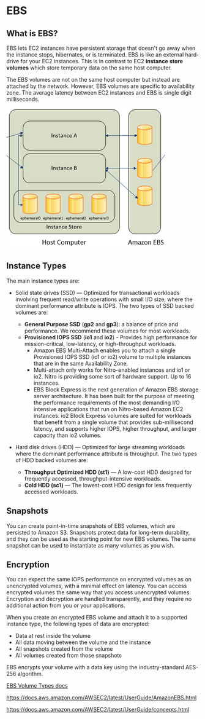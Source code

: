 # EBS

## What is EBS?

EBS lets EC2 instances have persistent storage that doesn't go away when the instance stops, hibernates, or is terminated. EBS is like an external hard-drive for your EC2 instances. This is in contrast to EC2 **instance store volumes** which store temporary data on the same host computer. 

The EBS volumes are not on the same host computer but instead are attached by the network. However, EBS volumes are specific to availability zone. The average latency between EC2 instances and EBS is single digit milliseconds.

![](./images/ec2-storage-partial.png)

## Instance Types

The main instance types are:

* Solid state drives (SSD) — Optimized for transactional workloads involving frequent read/write operations with small I/O size, where the dominant performance attribute is IOPS. The two types of SSD backed volumes are:
  * **General Purpose SSD** (**gp2** and **gp3**): a balance of price and performance. We recommend these volumes for most workloads.
  * **Provisioned IOPS SSD** (**io1** and **io2**) - Provides high performance for mission-critical, low-latency, or high-throughput workloads.
    * Amazon EBS Multi-Attach enables you to attach a single Provisioned IOPS SSD (io1 or io2) volume to multiple instances that are in the same Availability Zone.
    * Multi-attach only works for Nitro-enabled instances and io1 or io2. Nitro is providing some sort of hardware support. Up to 16 instances.
    * EBS Block Express is the next generation of Amazon EBS storage server architecture. It has been built for the purpose of meeting the performance requirements of the most demanding I/O intensive applications that run on Nitro-based Amazon EC2 instances. io2 Block Express volumes are suited for workloads that benefit from a single volume that provides sub-millisecond latency, and supports higher IOPS, higher throughput, and larger capacity than io2 volumes.
* Hard disk drives (HDD) — Optimized for large streaming workloads where the dominant performance attribute is throughput. The two types of HDD backed volumes are:
  * **Throughput Optimized HDD (st1)**  — A low-cost HDD designed for frequently accessed, throughput-intensive workloads. 
  * **Cold HDD (sc1)** — The lowest-cost HDD design for less frequently accessed workloads.

  <!-- TODO: Discuss IOPS in more precision -->

## Snapshots

You can create point-in-time snapshots of EBS volumes, which are persisted to Amazon S3. Snapshots protect data for long-term durability, and they can be used as the starting point for new EBS volumes. The same snapshot can be used to instantiate as many volumes as you wish.

## Encryption

You can expect the same IOPS performance on encrypted volumes as on unencrypted volumes, with a minimal effect on latency. You can access encrypted volumes the same way that you access unencrypted volumes. Encryption and decryption are handled transparently, and they require no additional action from you or your applications.

When you create an encrypted EBS volume and attach it to a supported instance type, the following types of data are encrypted:

* Data at rest inside the volume
* All data moving between the volume and the instance
* All snapshots created from the volume
* All volumes created from those snapshots

EBS encrypts your volume with a data key using the industry-standard AES-256 algorithm.





[EBS Volume Types docs](https://docs.aws.amazon.com/AWSEC2/latest/UserGuide/ebs-volume-types.html)

https://docs.aws.amazon.com/AWSEC2/latest/UserGuide/AmazonEBS.html

https://docs.aws.amazon.com/AWSEC2/latest/UserGuide/concepts.html